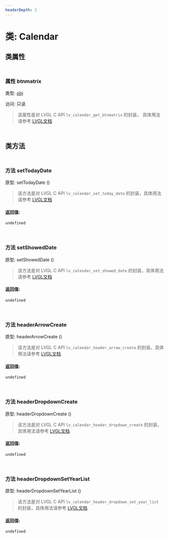 ```yaml
---
headerDepth: 2
---
```


# 类: Calendar
## 类属性

<p style="height: 10px;margin:0px"></p>

### <span class='member-header property'></span> 属性 btnmatrix

类型: [obj](obj.html)

访问: 只读

> 该属性是对 LVGL C API `lv_calendar_get_btnmatrix` 的封装，
> 具体用法请参考  [LVGL文档](https://docs.lvgl.io/9.0/API/index.html)


<p style="height: 10px;margin:0px"></p>

## 类方法

<p style="height: 10px;margin:0px"></p>

### <span class='member-header function'></span> 方法  setTodayDate


原型:  setTodayDate
 ()

> 该方法是对 LVGL C API `lv_calendar_set_today_date` 的封装，具体用法请参考  [LVGL文档](https://docs.lvgl.io/9.0/API/index.html)

#### 返回值:

`undefined`

<p style="height: 10px;margin:0px"></p>

<p style="height: 10px;margin:0px"></p>

### <span class='member-header function'></span> 方法  setShowedDate


原型:  setShowedDate
 ()

> 该方法是对 LVGL C API `lv_calendar_set_showed_date` 的封装，具体用法请参考  [LVGL文档](https://docs.lvgl.io/9.0/API/index.html)

#### 返回值:

`undefined`

<p style="height: 10px;margin:0px"></p>

<p style="height: 10px;margin:0px"></p>

### <span class='member-header function'></span> 方法  headerArrowCreate


原型:  headerArrowCreate
 ()

> 该方法是对 LVGL C API `lv_calendar_header_arrow_create` 的封装，具体用法请参考  [LVGL文档](https://docs.lvgl.io/9.0/API/index.html)

#### 返回值:

`undefined`

<p style="height: 10px;margin:0px"></p>

<p style="height: 10px;margin:0px"></p>

### <span class='member-header function'></span> 方法  headerDropdownCreate


原型:  headerDropdownCreate
 ()

> 该方法是对 LVGL C API `lv_calendar_header_dropdown_create` 的封装，具体用法请参考  [LVGL文档](https://docs.lvgl.io/9.0/API/index.html)

#### 返回值:

`undefined`

<p style="height: 10px;margin:0px"></p>

<p style="height: 10px;margin:0px"></p>

### <span class='member-header function'></span> 方法  headerDropdownSetYearList


原型:  headerDropdownSetYearList
 ()

> 该方法是对 LVGL C API `lv_calendar_header_dropdown_set_year_list` 的封装，具体用法请参考  [LVGL文档](https://docs.lvgl.io/9.0/API/index.html)

#### 返回值:

`undefined`

<p style="height: 10px;margin:0px"></p>

